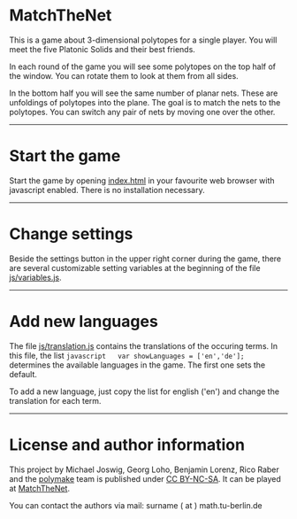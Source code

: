 # MatchTheNet

This is a game about 3-dimensional polytopes for a single player.
You will meet the five Platonic Solids and their best friends.

In each round of the game you will see some polytopes on the top half of the window.
You can rotate them to look at them from all sides.

In the bottom half you will see the same number of planar nets.
These are unfoldings of polytopes into the plane.
The goal is to match the nets to the polytopes.
You can switch any pair of nets by moving one over the other.

------------------------------

# Start the game

Start the game by opening [index.html](index.html) in your favourite web browser with javascript enabled. There is no installation necessary. 

------------------------------

# Change settings

Beside the settings button in the upper right corner during the game, there are several customizable setting variables at the beginning of the file [js/variables.js](js/variables.js).

------------------------------

# Add new languages

The file [js/translation.js](js/translation.js) contains the translations of the occuring terms.
In this file, the list
```javascript   var showLanguages = ['en','de'];  ```
determines the available languages in the game. The first one sets the default.

To add a new language, just copy the list for english ('en') and change the translation for each term.

------------------------------

# License and author information

This project by Michael Joswig, Georg Loho, Benjamin Lorenz, Rico Raber and the [polymake](https://polymake.org) team is published under [CC BY-NC-SA](https://creativecommons.org/licenses/by-nc-sa/3.0/). It can be played at [MatchTheNet](https://matchthenet.de).

You can contact the authors via mail:
surname ( at ) math.tu-berlin.de
